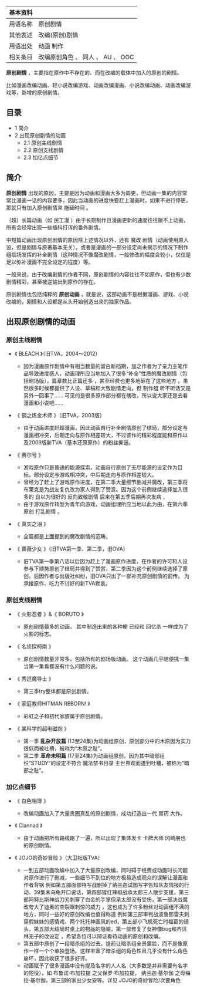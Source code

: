 |  **基本资料**  ||
|---|---|
|用语名称  |  原创剧情   |
|其他表述  |  改编(原创)剧情   |
|用语出处  |  动画  制作   |
|相关条目  |  改编原创角色  、  同人  、  AU  、  OOC   |
  
**原创剧情** ，主要指在原作中不存在的、而在改编的载体中加入的原创的剧情。

比如漫画改编动画、轻小说改编游戏、动画改编漫画、小说改编动画、动画改编游戏等，新增的原创剧情。

##  目录

  * 1  简介 
  * 2  出现原创剧情的动画 
    * 2.1  原创主线剧情 
    * 2.2  原创支线剧情 
    * 2.3  加亿点细节 

##  简介

**原创剧情**
出现的原因，主要是因为动画和漫画大多为周更，但动画一集的内容常常比漫画一话的内容要多，因此当动画的进度快要赶上漫画时，如果不进行停更，那就只有加入原创剧情来
~~拖延时间~~ 。

（超）长篇动画（如  民工漫  ）由于长期制作且漫画更新的速度往往跟不上动画，所有会经常出现一些插科打诨的番外剧情。

中短篇动画出现原创剧情的原因除上述情况以外，还有  魔改
剧情（动画使用原人设，但是剧情与原著基本无关），或者是漫画的一部分设定尚未揭示的情况下制作组临场发挥的补全剧情（这种情况不像魔改剧情，一般修改的幅度会较小，仅仅是足以弥补漫画不完全设定的程度）等。

一般来说，由于改编剧情的作者不同，原创剧情的内容往往不如原作，但也有少数剧情精彩，甚至被逆输出到原作的存在。

原创剧情也包括纯粹的 **原创动画** ，就是说，这部动画不是根据漫画、游戏、小说改编的，剧情和人设都是从头开始创造出来的独家作品。

##  出现原创剧情的动画

###  原创主线剧情

  * 《  BLEACH  》（旧TVA，2004～2012） 
    * 因为漫画原作剧情中有相当数量的留白断档期，加之作者为了亲力主笔作品导致进度感人，动画理所应当地加入了很多“补全”性质的魔改剧情（包括剧场版），篇章数比正篇还多  ，甚至经费也更多地砸在了这些地方  。虽然很多时候都提供了人设、草稿和大致剧情走向，但  制作组  听不听话又是另外一回事了……  可见的是很多原作部分都在瞎改，所以说大家还是去看漫画和小说吧…… 

  * 《  钢之炼金术师  》（旧TVA，2003版） 
    * 由于动画进度赶超漫画，因此动画自行补全剧情原创了结局，部分设定与漫画相冲突，后期走向与原作相差较大，不过该作的精彩程度能和原作以及2009版新TVA（基本还原原作）的粉丝撕逼。 

  * 《  赛尔号  》 
    * 游戏原作只是普通的能源探索，动画自行原创了无尽能源的设定作为目标，部分设定与游戏相冲突，中后期走向与原作相差较大。 
    * 曾经为了赶上了游戏原作进度，在第二季大量细节删减并魔改，第三季将布莱克是为战友复仇改为家人得到了赞赏。因为这个前例继续选择加入很多的  自以为很好的  反向致敬剧情  后来在第五季后期再次发病  ， 
    * 由于游戏原作转型为青年向游戏，动画组理所应当地以此为由，在第六季原创  打乱剧情  。 

  * 《  真实之泪  》 
    * 全篇都是上面提到的魔改剧情的范畴。 

  * 《  蔷薇少女  》（旧TVA第一季、第二季，旧OVA） 
    * 旧TVA第一季第八话以后因为赶上了漫画原作进度，在作者的许可和人设参与下顺势原创了结局并得到了赞赏，第二季因为这个前例继续选择了原创。后因作者与出版社纠纷，旧OVA只出了一部补充原创剧情的前传。  为承接原作、吃力不讨好的新TVA默哀。 

###  原创支线剧情

  * 《  火影忍者  》&《  BORUTO  》 
    * 原创剧情最多的动画，  其中制造出来的各种梗  已经和  回忆杀  一样成为了火影的标志。 

  * 《  名侦探柯南  》 
    * 原创剧情数量非常多，包括所有的剧场版动画。  这个动画几乎随便挑一集当第一集看都没有什么问题的说。 

  * 《  秀逗魔导士  》 
    * 第三季try整体都是原创剧情。 

  * 《  家庭教师HITMAN REBORN!  》 
    * 彩虹之子和初代家族属于原创剧情。 

  * 《  某科学的超电磁炮  》 
    * 第一季 **乱杂开放篇** (13至24集)为动画组原创，原创部分中的木原因为实力很低而被吐槽，被称为“木原之耻”。 
    * 第二季 **革命未明篇** (17至24集)为动画组原创，因为其中暗部组织“STUDY”的设定不符合  魔法禁书目录  主世界观而遭到吐槽，被称为“暗部之耻”。 

###  加亿点细节

  * 《  白色相簿  》 
    * 改编动画加入了大量贵圈真乱的原创剧情，成功打造出一代  胃药  大作。 

  * 《  Clannad  》 
    * 由于动画把所有路线跑了一遍，所以出现了集体发卡  卡牌大师  冈崎朋也  的原创剧情。 

  * 《  JOJO的奇妙冒险  》（大卫社版TVA） 
    * 一到五部动画改编中加入了大量原创改编，同时碍于经费或动画时长问题对原作进行了删减，一些细节不到位的地方极易造成观众的误解让漫画和作者背锅  例如第五部面部特写战删掉了纳兰迦试图写字告知队友情报的行动、39集末乌龟开口说话，第四部猩红辣椒战承太郎三人散步支援，第三部阿努比斯神战刀刃刺穿了白金的手掌但承太郎没有受伤，第一部决战魔改夸大了迪奥的空裂眼刺惊的威力  ，这也成为了许多粉丝对动画组不满的地方，同时一些好的原创改编也值得称道  例如第三部审判战波鲁那雷夫刺穿假妹妹的感情戏、两个托托神画风的ed，第五部小飞机死亡时福葛的镜头，第五部大结局时桌上的物品的隐喻，第一部修复了女神像bug和齐贝林无子的改设定  ，希望各位可以辩证看待动画的原创和改编。 
    * 第五部中原创了一段暗杀组的过去，提前让暗杀组全员露脸，而不是像原作一样一个个单独登场。这样丰富了暗杀组的角色性且几乎没有什么角色崩坏，因此收获了很多好评。 
    * 动画赋予了很多漫画中没有提及名字的人人名（大多数是并非需要有名字的短役），如  布鲁诺·布加拉提  之父保罗·布加拉提，  纳兰迦·基尔伽  之母梅拉·基尔伽，第三部的家出少女安等。详见  JOJO的奇妙冒险/次要角色 

